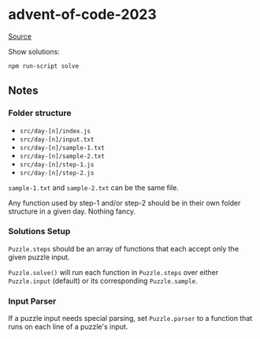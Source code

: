 # advent-of-code-2023

[Source](https://adventofcode.com/2023)

Show solutions:

```bash
npm run-script solve
```

## Notes

### Folder structure

- `src/day-[n]/index.js`
- `src/day-[n]/input.txt`
- `src/day-[n]/sample-1.txt`
- `src/day-[n]/sample-2.txt`
- `src/day-[n]/step-1.js`
- `src/day-[n]/step-2.js`

`sample-1.txt` and `sample-2.txt` can be the same file.

Any function used by step-1 and/or step-2 should be in their own folder structure in a given day. Nothing fancy.

### Solutions Setup

`Puzzle.steps` should be an array of functions that each accept only the given puzzle input.

`Puzzle.solve()` will run each function in `Puzzle.steps` over either `Puzzle.input` (default) or its corresponding `Puzzle.sample`.

### Input Parser

If a puzzle input needs special parsing, set `Puzzle.parser` to a function that runs on each line of a puzzle's input.
